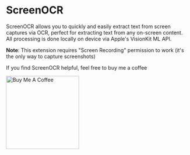 # ScreenOCR

ScreenOCR allows you to quickly and easily extract text from screen captures via OCR, perfect for extracting text from any on-screen content. <br>
All processing is done locally on device via Apple's VisionKit ML API.

**Note**: This extension requires "Screen Recording" permission to work (it's the only way to capture screenshots)


If you find ScreenOCR helpful, feel free to buy me a coffee 

<a href="https://www.buymeacoffee.com/huzef" target="_blank"><img src="https://raw.githubusercontent.com/appcraftstudio/buymeacoffee/master/Images/snapshot-bmc-button.png" alt="Buy Me A Coffee" style="width: 200px" ></a>
